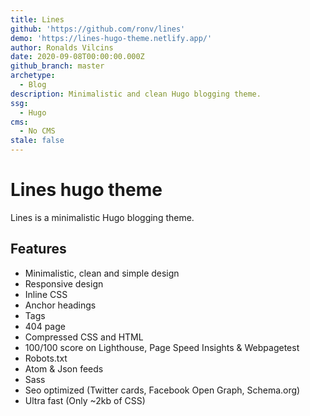 ```yaml
---
title: Lines
github: 'https://github.com/ronv/lines'
demo: 'https://lines-hugo-theme.netlify.app/'
author: Ronalds Vilcins
date: 2020-09-08T00:00:00.000Z
github_branch: master
archetype:
  - Blog
description: Minimalistic and clean Hugo blogging theme.
ssg:
  - Hugo
cms:
  - No CMS
stale: false
---
```


# Lines hugo theme

Lines is a minimalistic Hugo blogging theme.

## Features

* Minimalistic, clean and simple design
* Responsive design
* Inline CSS
* Anchor headings
* Tags
* 404 page
* Compressed CSS and HTML
* 100/100 score on Lighthouse, Page Speed Insights & Webpagetest
* Robots.txt
* Atom & Json feeds
* Sass
* Seo optimized (Twitter cards, Facebook Open Graph, Schema.org)
* Ultra fast (Only ~2kb of CSS)  
